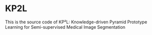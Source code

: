 # KP2L
This is the source code of KP²L: Knowledge-driven Pyramid Prototype Learning for Semi-supervised Medical Image Segmentation
